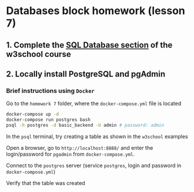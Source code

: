 # Databases block homework (lesson 7)

## 1. Complete the [SQL Database section](https://www.w3schools.com/sql/sql_create_db.asp) of the w3school course

## 2. Locally install PostgreSQL and pgAdmin

### Brief instructions using `Docker`

Go to the `homework 7` folder, where the `docker-compose.yml` file is located

```bash
docker-compose up -d
docker-compose run postgres bash
psql -h postgres -d basic_backend -U admin # password: admin
```

In the `psql` terminal, try creating a table as shown in the `w3school` examples

Open a browser, go to `http://localhost:8888/` and enter the login/password for `pgadmin` from `docker-compose.yml`.

Connect to the `postgres` server (service `postgres`, login and password in `docker-compose.yml`)

Verify that the table was created

